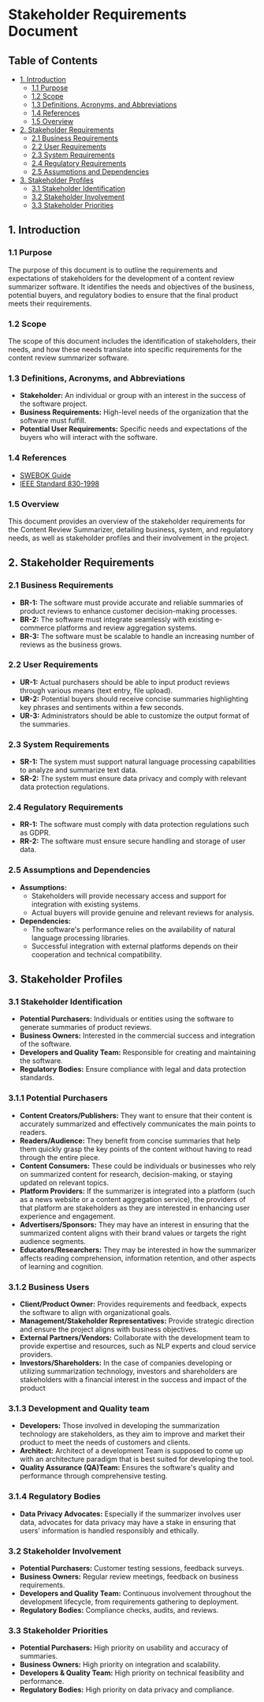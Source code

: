# Stakeholder Requirements Document

## Table of Contents
- [1. Introduction](#1-introduction)
  - [1.1 Purpose](#11-purpose)
  - [1.2 Scope](#12-scope)
  - [1.3 Definitions, Acronyms, and Abbreviations](#13-definitions-acronyms-and-abbreviations)
  - [1.4 References](#14-references)
  - [1.5 Overview](#15-overview)
- [2. Stakeholder Requirements](#2-stakeholder-requirements)
  - [2.1 Business Requirements](#21-business-requirements)
  - [2.2 User Requirements](#22-user-requirements)
  - [2.3 System Requirements](#23-system-requirements)
  - [2.4 Regulatory Requirements](#24-regulatory-requirements)
  - [2.5 Assumptions and Dependencies](#25-assumptions-and-dependencies)
- [3. Stakeholder Profiles](#3-stakeholder-profiles)
  - [3.1 Stakeholder Identification](#31-stakeholder-identification)
  - [3.2 Stakeholder Involvement](#33-stakeholder-involvement)
  - [3.3 Stakeholder Priorities](#34-stakeholder-priorities)

## 1. Introduction

### 1.1 Purpose
The purpose of this document is to outline the requirements and expectations of stakeholders for the development of a content review summarizer software. It identifies the needs and objectives of the business, potential buyers, and regulatory bodies to ensure that the final product meets their requirements.

### 1.2 Scope
The scope of this document includes the identification of stakeholders, their needs, and how these needs translate into specific requirements for the content review summarizer software.

### 1.3 Definitions, Acronyms, and Abbreviations
- **Stakeholder:** An individual or group with an interest in the success of the software project.
- **Business Requirements:** High-level needs of the organization that the software must fulfill.
- **Potential User Requirements:** Specific needs and expectations of the buyers who will interact with the software.

### 1.4 References
- [SWEBOK Guide](https://www.computer.org/web/swebok)
- [IEEE Standard 830-1998](https://standards.ieee.org/standard/830-1998.html)

### 1.5 Overview
This document provides an overview of the stakeholder requirements for the Content Review Summarizer, detailing business, system, and regulatory needs, as well as stakeholder profiles and their involvement in the project.

## 2. Stakeholder Requirements

### 2.1 Business Requirements
- **BR-1:** The software must provide accurate and reliable summaries of product reviews to enhance customer decision-making processes.
- **BR-2:** The software must integrate seamlessly with existing e-commerce platforms and review aggregation systems.
- **BR-3:** The software must be scalable to handle an increasing number of reviews as the business grows.

### 2.2 User Requirements
- **UR-1:** Actual purchasers should be able to input product reviews through various means (text entry, file upload).
- **UR-2:** Potential buyers should receive concise summaries highlighting key phrases and sentiments within a few seconds.
- **UR-3:** Administrators should be able to customize the output format of the summaries.

### 2.3 System Requirements
- **SR-1:** The system must support natural language processing capabilities to analyze and summarize text data.
- **SR-2:** The system must ensure data privacy and comply with relevant data protection regulations.

### 2.4 Regulatory Requirements
- **RR-1:** The software must comply with data protection regulations such as GDPR.
- **RR-2:** The software must ensure secure handling and storage of user data.

### 2.5 Assumptions and Dependencies
- **Assumptions:**
  - Stakeholders will provide necessary access and support for integration with existing systems.
  - Actual buyers will provide genuine and relevant reviews for analysis.
- **Dependencies:**
  - The software's performance relies on the availability of natural language processing libraries.
  - Successful integration with external platforms depends on their cooperation and technical compatibility.

## 3. Stakeholder Profiles

### 3.1 Stakeholder Identification
- **Potential Purchasers:** Individuals or entities using the software to generate summaries of product reviews.
- **Business Owners:** Interested in the commercial success and integration of the software.
- **Developers and Quality Team:** Responsible for creating and maintaining the software.
- **Regulatory Bodies:** Ensure compliance with legal and data protection standards.

### 3.1.1 Potential Purchasers
- **Content Creators/Publishers:** They want to ensure that their content is accurately summarized and effectively communicates the main points to readers.
- **Readers/Audience:** They benefit from concise summaries that help them quickly grasp the key points of the content without having to read through the entire piece.
- **Content Consumers:** These could be individuals or businesses who rely on summarized content for research, decision-making, or staying updated on relevant topics.
- **Platform Providers:** If the summarizer is integrated into a platform (such as a news website or a content aggregation service), the providers of that platform are stakeholders as they are interested in enhancing user experience and engagement.
- **Advertisers/Sponsors:** They may have an interest in ensuring that the summarized content aligns with their brand values or targets the right audience segments.
- **Educators/Researchers:** They may be interested in how the summarizer affects reading comprehension, information retention, and other aspects of learning and cognition.

### 3.1.2 Business Users
- **Client/Product Owner:** Provides requirements and feedback, expects the software to align with organizational goals.
- **Management/Stakeholder Representatives:** Provide strategic direction and ensure the project aligns with business objectives.
- **External Partners/Vendors:** Collaborate with the development team to provide expertise and resources, such as NLP experts and cloud service providers.
- **Investors/Shareholders:** In the case of companies developing or utilizing summarization technology, investors and shareholders are stakeholders with a financial interest in the success and impact of the product

### 3.1.3 Development and Quality team
- **Developers:** Those involved in developing the summarization technology are stakeholders, as they aim to improve and market their product to meet the needs of customers and clients.
- **Architect:** Architect of a development Team is supposed to come up with an architecture paradigm that is best suited for developing the tool.
- **Quality Assurance (QA)Team:** Ensures the software's quality and performance through comprehensive testing.

### 3.1.4 Regulatory Bodies
- **Data Privacy Advocates:** Especially if the summarizer involves user data, advocates for data privacy may have a stake in ensuring that users' information is handled responsibly and ethically.

### 3.2 Stakeholder Involvement
- **Potential Purchasers:** Customer testing sessions, feedback surveys.
- **Business Owners:** Regular review meetings, feedback on business requirements.
- **Developers and Quality Team:** Continuous involvement throughout the development lifecycle, from requirements gathering to deployment.
- **Regulatory Bodies:** Compliance checks, audits, and reviews.

### 3.3 Stakeholder Priorities
- **Potential Purchasers:** High priority on usability and accuracy of summaries.
- **Business Owners:** High priority on integration and scalability.
- **Developers & Quality Team:** High priority on technical feasibility and performance.
- **Regulatory Bodies:** High priority on data privacy and compliance.
